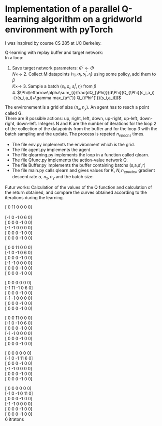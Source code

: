 # Implementation of a parallel Q-learning algorithm on a gridworld environment with pyTorch
I was inspired by course CS 285 at UC Berkeley.


Q-learning with replay buffer and target network:<br>
In a loop:
  1. Save target network parameters: $\Phi^{'}\leftarrow \Phi$<br>
 $N \times \rightarrow$    2. Collect M datapoints $(s_i,a_i,s_i^{'},r_i)$ using some policy, add them to $\beta$ <br>
 $K \times \rightarrow$       3.  Sample a batch $(s_i,a_i, s_i^{i},r_i)$ from $\beta$<br>
        4. $\Phi\leftarrow\alpha\sum_{i}\frac{dQ_{\Phi}}{d\Phi}(Q_{\Phi}(s_i,a_i) -[r(s_i,a_i)+\gamma max_{a^{'}} Q_{\Phi^{'}}(s_i,a_i)])$ <br>


The environement is a grid of size $(n_x,n_y)$. An agent has to reach a point called G.<br>
There are 8 possible actions: up, right, left, down, up-right, up-left, down-right, down-left.
Integers N and K are the number of iterations for the loop 2 of the collection of the datapoints from the buffer and for the loop 3 with the batch sampling and the update. The process is repeted $n_{epochs}$ times.<br>


* The file env.py implements the environment which is the grid.
* The file agent.py implements the agent
* The file qlearning.py implements the loop in a function called qlearn.
* The file Qfunc.py implements the action-value network Q.
* The file Buffer.py implements the buffer containing batchs (s,a,s',r)
* The file main.py calls qlearn and gives values for $K$, $N, n_{epochs}$, gradient descent rate $\alpha$, $n_x, n_y$ and the batch size. <br> 


Futur works:
Calculation of the values of the Q function and calculation of the return obtained, and compare the curves obtained according to the iterations during the learning.<br>

[ 0 11  0  0  0  0]<br>  
[-1  0 -1  0  6  0]<br>
[ 0  0  0 -1  0  0]<br>
[-1 -1  0  0  0  0]<br>
[ 0  0  0 -1  0  0]<br>
[ 0  0  0 -1  0  0]<br>
   
[ 0  0 11  0  0  0]<br>
[-1  0 -1  0  6  0]<br>
[ 0  0  0 -1  0  0]<br>
[-1 -1  0  0  0  0]<br>
[ 0  0  0 -1  0  0]<br>
[ 0  0  0 -1  0  0]<br>
   
[ 0  0  0  0  0  0]<br>
[-1 11 -1  0  6  0]<br>
[ 0  0  0 -1  0  0]<br>
[-1 -1  0  0  0  0]<br>
[ 0  0  0 -1  0  0]<br>
[ 0  0  0 -1  0  0]<br>
   
[ 0  0 11  0  0  0]<br>
[-1  0 -1  0  6  0]<br>
[ 0  0  0 -1  0  0]<br>
[-1 -1  0  0  0  0]<br>
[ 0  0  0 -1  0  0]<br>
[ 0  0  0 -1  0  0]<br>
   
[ 0  0  0  0  0  0]<br>
[-1  0 -1 11  6  0]<br>
[ 0  0  0 -1  0  0]<br>
[-1 -1  0  0  0  0]<br>
[ 0  0  0 -1  0  0]<br>
[ 0  0  0 -1  0  0]<br>
   
[ 0  0  0  0  0  0]<br>
[-1  0 -1  0 11  0]<br>
[ 0  0  0 -1  0  0]<br>
[-1 -1  0  0  0  0]<br>
[ 0  0  0 -1  0  0]<br>
[ 0  0  0 -1  0  0]<br>
6   itratons
